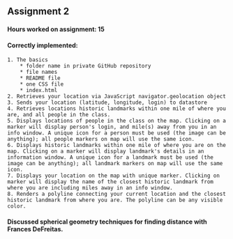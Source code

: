 ## Assignment 2

#### Hours worked on assignment: 15

#### Correctly implemented:
	1. The basics 
		* folder name in private GitHub repository
		* file names 
		* README file
		* one CSS file
		* index.html
	2. Retrieves your location via JavaScript navigator.geolocation object
	3. Sends your location (latitude, longitude, login) to datastore
	4. Retrieves locations historic landmarks within one mile of where you are, and all people in the class.
	5. Displays locations of people in the class on the map. Clicking on a marker will display person's login, and mile(s) away from you in an info window. A unique icon for a person must be used (the image can be anything); all people markers on map will use the same icon.
	6. Displays historic landmarks within one mile of where you are on the map. Clicking on a marker will display landmark's details in an information window. A unique icon for a landmark must be used (the image can be anything); all landmark markers on map will use the same icon.
	7. Displays your location on the map with unique marker. Clicking on marker will display the name of the closest historic landmark from where you are including miles away in an info window.
	8. Renders a polyline connecting your current location and the closest historic landmark from where you are. The polyline can be any visible color.

#### Discussed spherical geometry techniques for finding distance with Frances DeFreitas. 